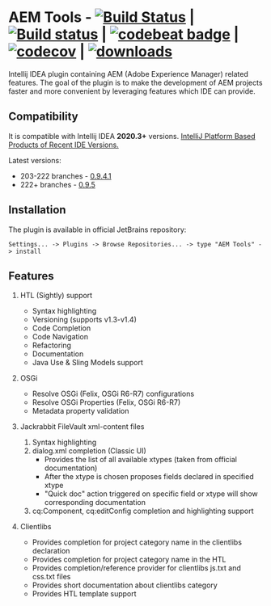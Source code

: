 # AEM Tools - [![Build Status](https://travis-ci.org/aemtools/aemtools.svg?branch=master)](https://travis-ci.org/aemtools/aemtools) | [![Build status](https://ci.appveyor.com/api/projects/status/i0jamppjexluy5xk/branch/master?svg=true)](https://ci.appveyor.com/project/aemtools/aemtools/branch/master) | [![codebeat badge](https://codebeat.co/badges/0cc34216-7e9d-4154-8bfc-2561f77f1cbc)](https://codebeat.co/projects/github-com-dmytrotroynikov-aemtools-master) | [![codecov](https://codecov.io/gh/aemtools/aemtools/branch/master/graph/badge.svg)](https://codecov.io/gh/aemtools/aemtools) | [![downloads](https://img.shields.io/jetbrains/plugin/d/9397-aem-tools.svg)](https://plugins.jetbrains.com/plugin/9397-aem-tools)

<!-- Plugin description -->

Intellij IDEA plugin containing AEM (Adobe Experience Manager) related features. The goal of the plugin is to make the development of AEM projects faster and more convenient by leveraging features which IDE can provide.

## Compatibility

It is compatible with Intellij IDEA **2020.3+** versions. [IntelliJ Platform Based Products of Recent IDE Versions.](https://plugins.jetbrains.com/docs/intellij/build-number-ranges.html#intellij-platform-based-products-of-recent-ide-versions)

Latest versions:
* 203-222 branches - [0.9.4.1](https://github.com/aemtools/aemtools/releases/tag/v0.9.4.1)
* 222+ branches - [0.9.5](https://github.com/aemtools/aemtools/releases/tag/v0.9.5)

## Installation 
The plugin is available in official JetBrains repository:

`Settings... -> Plugins -> Browse Repositories... -> type "AEM Tools" -> install`

## Features
1. HTL (Sightly) support
   * Syntax highlighting
   * Versioning (supports v1.3-v1.4)
   * Code Completion 
   * Code Navigation
   * Refactoring
   * Documentation
   * Java Use & Sling Models support

2. OSGi
   * Resolve OSGi (Felix, OSGi R6-R7) configurations
   * Resolve OSGi Properties (Felix, OSGi R6-R7)
   * Metadata property validation 

3. Jackrabbit FileVault xml-content files
   1. Syntax highlighting
   2. dialog.xml completion (Classic UI)
      * Provides the list of all available xtypes (taken from official documentation)
      * After the xtype is chosen proposes fields declared in specified xtype
      * "Quick doc" action triggered on specific field or xtype will show corresponding documentation
   3. cq:Component, cq:editConfig completion and highlighting support

4. Clientlibs
   * Provides completion for project category name in the clientlibs declaration
   * Provides completion for project category name in the HTL
   * Provides completion/reference provider for clientlibs js.txt and css.txt files 
   * Provides short documentation about clientlibs category
   * Provides HTL template support
   

<!-- Plugin description end -->
